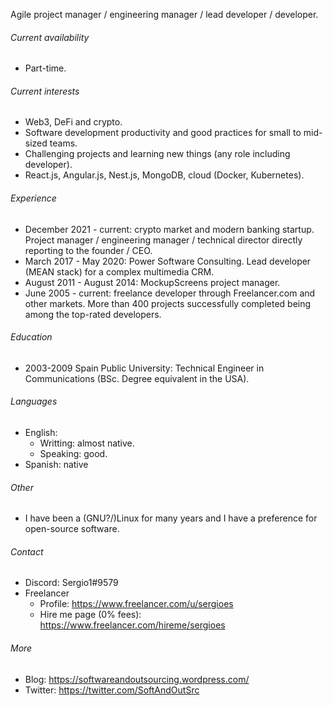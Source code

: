 Agile project manager / engineering manager / lead developer / developer.

###### Current availability

- Part-time.

###### Current interests
- Web3, DeFi and crypto.
- Software development productivity and good practices for small to mid-sized teams.
- Challenging projects and learning new things (any role including developer).
- React.js, Angular.js, Nest.js, MongoDB, cloud (Docker, Kubernetes).

###### Experience
- December 2021 - current: crypto market and modern banking startup. Project manager / engineering manager / technical director directly reporting to the founder / CEO.
- March 2017 - May 2020: Power Software Consulting. Lead developer (MEAN stack) for a complex multimedia CRM.
- August 2011 - August 2014: MockupScreens project manager.
- June 2005 - current: freelance developer through Freelancer.com and other markets. More than 400 projects successfully completed being among the top-rated developers.

###### Education
- 2003-2009 Spain Public University: Technical Engineer in Communications (BSc. Degree equivalent in the USA).

###### Languages
- English:
	- Writting: almost native.
	- Speaking: good.
- Spanish: native

###### Other
- I have been a (GNU?/)Linux for many years and I have a preference for open-source software.

###### Contact 
- Discord: Sergio1#9579
- Freelancer 
    - Profile: https://www.freelancer.com/u/sergioes
    - Hire me page (0% fees): https://www.freelancer.com/hireme/sergioes

###### More
- Blog: https://softwareandoutsourcing.wordpress.com/
- Twitter: https://twitter.com/SoftAndOutSrc
